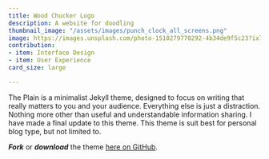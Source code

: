 ```yaml
---
title: Wood Chucker Logo
description: A website for doodling
thumbnail_image: "/assets/images/punch_clock_all_screens.png"
image: https://images.unsplash.com/photo-1510279770292-4b34de9f5c23?ixlib=rb-1.2.1&ixid=MXwxMjA3fDB8MHxwaG90by1wYWdlfHx8fGVufDB8fHw%3D&auto=format&fit=crop&w=2250&q=80
contribution:
- item: Interface Design
- item: User Experience
card_size: large

---
```

The Plain is a minimalist Jekyll theme, designed to focus on writing that really matters to you and your audience. Everything else is just a distraction. Nothing more other than useful and understandable information sharing. I have made a final update to this theme. This theme is suit best for personal blog type, but not limited to.

**_Fork_** or **_download_** the theme [here on GitHub](https://github.com/heiswayi/the-plain).